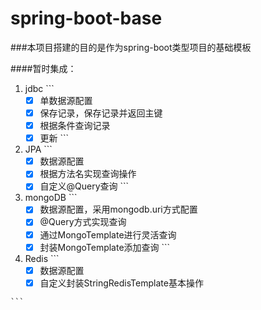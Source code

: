 # spring-boot-base
###本项目搭建的目的是作为spring-boot类型项目的基础模板

####暂时集成：
  1. jdbc
    ```
      - [x] 单数据源配置
      - [x] 保存记录，保存记录并返回主键
      - [x] 根据条件查询记录
      - [x] 更新
    ```
    
  2. JPA
    ```
      - [x] 数据源配置
      - [x] 根据方法名实现查询操作
      - [x] 自定义@Query查询
    ```
    
  3. mongoDB
    ```
      - [x] 数据源配置，采用mongodb.uri方式配置
      - [x] @Query方式实现查询
      - [x] 通过MongoTemplate进行灵活查询
      - [x] 封装MongoTemplate添加查询
    ```
  4. Redis
    ```
      - [x] 数据源配置
      - [x] 自定义封装StringRedisTemplate基本操作
        
    ```
    